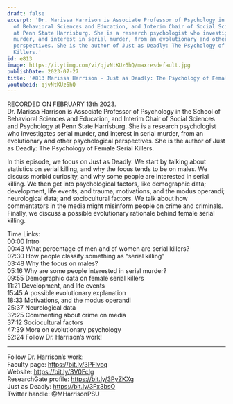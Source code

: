 ```yaml
---
draft: false
excerpt: 'Dr. Marissa Harrison is Associate Professor of Psychology in the School
  of Behavioral Sciences and Education, and Interim Chair of Social Sciences and Psychology
  at Penn State Harrisburg. She is a research psychologist who investigates serial
  murder, and interest in serial murder, from an evolutionary and other psychological
  perspectives. She is the author of Just as Deadly: The Psychology of Female Serial
  Killers.'
id: e813
image: https://i.ytimg.com/vi/qjvNtKUz6hQ/maxresdefault.jpg
publishDate: 2023-07-27
title: '#813 Marissa Harrison - Just as Deadly: The Psychology of Female Serial Killers'
youtubeid: qjvNtKUz6hQ
---
```

RECORDED ON FEBRUARY 13th 2023.  
Dr. Marissa Harrison is Associate Professor of Psychology in the School of Behavioral Sciences and Education, and Interim Chair of Social Sciences and Psychology at Penn State Harrisburg. She is a research psychologist who investigates serial murder, and interest in serial murder, from an evolutionary and other psychological perspectives. She is the author of Just as Deadly: The Psychology of Female Serial Killers.

In this episode, we focus on Just as Deadly. We start by talking about statistics on serial killing, and why the focus tends to be on males. We discuss morbid curiosity, and why some people are interested in serial killing. We then get into psychological factors, like demographic data; development, life events, and trauma; motivations, and the modus operandi; neurological data; and sociocultural factors. We talk about how commentators in the media might misinform people on crime and criminals. Finally, we discuss a possible evolutionary rationale behind female serial killing.

Time Links:  
00:00 Intro  
00:43  What percentage of men and of women are serial killers?  
02:30  How people classify something as “serial killing”  
03:48  Why the focus on males?  
05:16  Why are some people interested in serial murder?  
09:55  Demographic data on female serial killers  
11:21  Development, and life events  
15:45  A possible evolutionary explanation  
18:33  Motivations, and the modus operandi  
25:37  Neurological data  
32:25  Commenting about crime on media  
37:12  Sociocultural factors  
47:39  More on evolutionary psychology  
52:24  Follow Dr. Harrison’s work!

---

Follow Dr. Harrison’s work:  
Faculty page: https://bit.ly/3PFlvoq  
Website: https://bit.ly/3V0FcIg  
ResearchGate profile: https://bit.ly/3PyZKXg  
Just as Deadly: https://bit.ly/3Fx3bsO  
Twitter handle: @MHarrisonPSU
